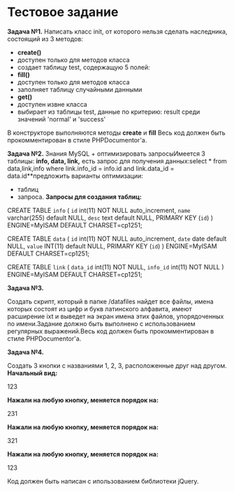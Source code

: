 # Тестовое задание
**Задача №1.**
Написать класс init, от которого нельзя сделать наследника, состоящий из 3 методов:
- **create()**
- доступен только для методов класса
- создает таблицу test, содержащую 5 полей:
- **fill()**
- доступен только для методов класса
- заполняет таблицу случайными данными
- **get()**
- доступен извне класса
- выбирает из таблицы test, данные по критерию: result среди значений 'normal' и 'success'

В конструкторе выполняются методы **create** и **fill**
Весь код должен быть прокомментирован в стиле PHPDocumentor'а.

**Задача №2.**
Знания MySQL + оптимизировать запросыИмеется 3 таблицы: **info, data, link,** есть запрос для получения данных:select * from data,link,info where link.info_id = info.id and link.data_id = data.id**предложить варианты оптимизации:
- таблиц
- запроса.
**Запросы для создания таблиц:**

CREATE TABLE `info` (
        `id` int(11) NOT NULL auto_increment,
       `name` varchar(255) default NULL,
        `desc` text default NULL,
        PRIMARY KEY (`id`)
) ENGINE=MyISAM DEFAULT CHARSET=cp1251;

CREATE TABLE `data` (
        `id` int(11) NOT NULL auto_increment,
        `date` date default NULL,
        `value` INT(11) default NULL,
        PRIMARY KEY (`id`)
) ENGINE=MyISAM DEFAULT CHARSET=cp1251;

CREATE TABLE `link` (
        `data_id` int(11) NOT NULL,
        `info_id` int(11) NOT NULL
) ENGINE=MyISAM DEFAULT CHARSET=cp1251;

**Задача №3.**

Создать скрипт, который в папке /datafiles найдет все файлы, имена которых состоят из цифр и букв латинского алфавита, имеют расширение ixt и выведет на экран имена этих файлов, упорядоченных по имени.Задание должно быть выполнено с использованием регулярных выражений.Весь код должен быть прокомментирован в стиле PHPDocumentor'а.

**Задача №4.**

Cоздать 3 кнопки с названиями 1, 2, 3, расположенные друг над другом.
**Начальный вид:**

123

**Нажали на любую кнопку, меняется порядок на:**

231

**Нажали на любую кнопку, меняется порядок на:**

321

**Нажали на любую кнопку, меняется порядок на:**

123

Код должен быть написан с ипользованием библиотеки jQuery.
